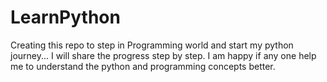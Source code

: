 # LearnPython
Creating this repo to step in Programming world and start my python journey...
I will share the progress step by step.
I am happy if any one help me to understand the python and programming concepts better.
